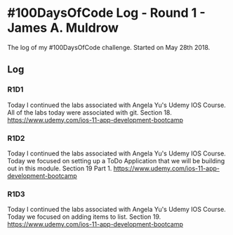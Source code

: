 # #100DaysOfCode Log - Round 1 - James A. Muldrow

The log of my #100DaysOfCode challenge. Started on May 28th 2018.

## Log

### R1D1
Today I continued the labs associated with Angela Yu's Udemy IOS Course. All of the labs today were associated with git. Section 18. https://www.udemy.com/ios-11-app-development-bootcamp

### R1D2
Today I continued the labs associated with Angela Yu's Udemy IOS Course. Today we focused on setting up a ToDo Application that we will be building out in this module. Section 19 Part 1. https://www.udemy.com/ios-11-app-development-bootcamp  

### R1D3
Today I continued the labs associated with Angela Yu's Udemy IOS Course. Today we focused on adding items to list. Section 19. https://www.udemy.com/ios-11-app-development-bootcamp  

